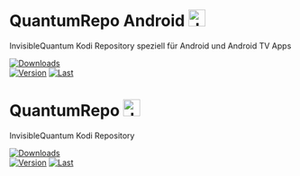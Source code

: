 # QuantumRepo Android <img src="https://upload.wikimedia.org/wikipedia/commons/d/d7/Android_robot.svg" alt="drawing" width="30"/>
InvisibleQuantum Kodi Repository speziell für Android und Android TV Apps

[![Downloads](https://img.shields.io/github/downloads/invisiblequantum/repository.quantumrepo.android/total?color=important&label=Downloads&style=flat-square)](https://github.com/InvisibleQuantum/repository.quantumrepo.android/releases/latest)<br>
[![Version](https://img.shields.io/github/v/release/InvisibleQuantum/repository.quantumrepo.android?color=blue&label=Version&style=flat-square)](#)
[![Last](https://img.shields.io/github/release-date/InvisibleQuantum/repository.quantumrepo.android?color=blue&label=Letztes%20Update)](#)<br>

# QuantumRepo <img src="https://logosandtypes.com/wp-content/uploads/2020/07/kodi.svg" alt="drawing" width="30"/>
InvisibleQuantum Kodi Repository


[![Downloads](https://img.shields.io/github/downloads/invisiblequantum/repository.quantumrepo/total?color=important&label=Downloads&style=flat-square)](https://github.com/InvisibleQuantum/repository.quantumrepo/releases/latest)<br>
[![Version](https://img.shields.io/github/v/release/InvisibleQuantum/repository.quantumrepo?color=blue&label=Version&style=flat-square)](#)
[![Last](https://img.shields.io/github/release-date/InvisibleQuantum/repository.quantumrepo?color=blue&label=Letztes%20Update)](#)<br>
